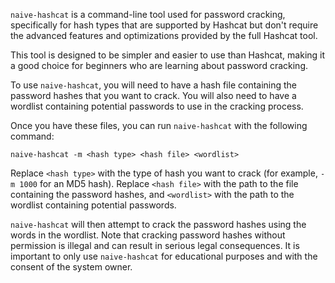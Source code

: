 `naive-hashcat` is a command-line tool used for password cracking, specifically for hash types that are supported by Hashcat but don't require the advanced features and optimizations provided by the full Hashcat tool.

This tool is designed to be simpler and easier to use than Hashcat, making it a good choice for beginners who are learning about password cracking.

To use `naive-hashcat`, you will need to have a hash file containing the password hashes that you want to crack. You will also need to have a wordlist containing potential passwords to use in the cracking process.

Once you have these files, you can run `naive-hashcat` with the following command:

```
naive-hashcat -m <hash type> <hash file> <wordlist>
```

Replace `<hash type>` with the type of hash you want to crack (for example, `-m 1000` for an MD5 hash). Replace `<hash file>` with the path to the file containing the password hashes, and `<wordlist>` with the path to the wordlist containing potential passwords.

`naive-hashcat` will then attempt to crack the password hashes using the words in the wordlist. Note that cracking password hashes without permission is illegal and can result in serious legal consequences. It is important to only use `naive-hashcat` for educational purposes and with the consent of the system owner.